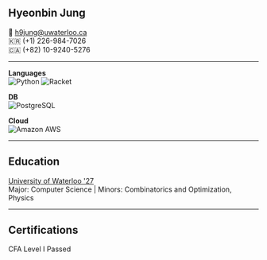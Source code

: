 

## Hyeonbin Jung
📧 h9jung@uwaterloo.ca  
🇰🇷 (+1) 226-984-7026  
🇨🇦 (+82) 10-9240-5276

---

**Languages**  
![Python](https://img.shields.io/badge/Python-3776AB?style=for-the-badge&logo=python&logoColor=white)
![Racket](https://img.shields.io/badge/Java-007396?style=for-the-badge&logo=java&logoColor=white)

**DB**  
![PostgreSQL](https://img.shields.io/badge/MySQL-005C84?style=for-the-badge&logo=mysql&logoColor=white)

**Cloud**  
![Amazon AWS](https://img.shields.io/badge/Amazon%20AWS-232F3E?style=for-the-badge&logo=amazonaws&logoColor=white)

---

## Education
[University of Waterloo '27](https://cs.uwaterloo.ca)  
Major: Computer Science | Minors: Combinatorics and Optimization, Physics

---

## Certifications
CFA Level I Passed
